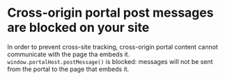 # Cross-origin portal post messages are blocked on your site

In order to prevent cross-site tracking, cross-origin portal content cannot communicate with the page tha embeds it. `window.portalHost.postMessage()` is blocked: messages will not be sent from the portal to the page that embeds it.
